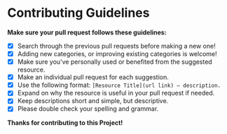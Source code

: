 # Contributing Guidelines

**Make sure your pull request follows these guidelines:**

- [x] Search through the previous pull requests before making a new one! 
- [x] Adding new categories, or improving existing categories is welcome!
- [x] Make sure you've personally used or benefited from the suggested resource.
- [x] Make an individual pull request for each suggestion.
- [x] Use the following format: `[Resource Title](url link) — description.`
- [x] Expand on why the resource is useful in your pull request if needed.
- [x] Keep descriptions short and simple, but descriptive. 
- [x] Please double check your spelling and grammar.

**Thanks for contributing to this Project!**
